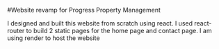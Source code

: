 #Website revamp for Progress Property Management

I designed and built this website from scratch using react. I used react-router to build 2 static pages for the home page and contact page. I am using render to host the website
